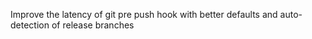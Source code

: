 Improve the latency of git pre push hook with better defaults and auto-detection of release branches
